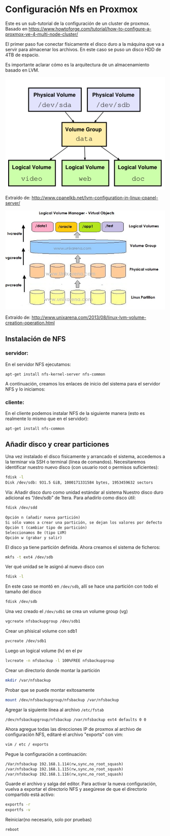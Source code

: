 # Configuración Nfs en Proxmox

Este es un sub-tutorial de la configuración de un cluster de proxmox. 
Basado en https://www.howtoforge.com/tutorial/how-to-configure-a-proxmox-ve-4-multi-node-cluster/

El primer paso fue conectar físicamente el disco duro a la máquina que va a servir para almacenar los archivos. En este caso se puso un disco HDD de 4TB de espacio.

Es importante aclarar cómo es la arquitectura de un almacenamiento basado en LVM.

<img src="https://github.com/erickramirez82/Proxmox/blob/master/lvm-schema.png?raw=true" />

Extraído de: http://www.cpanelkb.net/lvm-configuration-in-linux-cpanel-server/

<img src="https://github.com/erickramirez82/Proxmox/blob/master/LinuxLVMvolume-virtualobjects.jpg?raw=true" />

Extraído de: http://www.unixarena.com/2013/08/linux-lvm-volume-creation-operation.html


## Instalación de NFS

### servidor:

En el servidor NFS ejecutamos:
```
apt-get install nfs-kernel-server nfs-common
```

A continuación, creamos los enlaces de inicio del sistema para el servidor NFS y lo iniciamos:

### cliente:

En el cliente podemos instalar NFS de la siguiente manera (esto es realmente lo mismo que en el servidor):
```
apt-get install nfs-common
```

## Añadir disco y crear particiones

Una vez instalado el disco físicamente y arrancado el sistema, accedemos a la terminar vía SSH o terminal (línea de comandos). Necesitaremos identificar nuestro nuevo disco (con usuario root o permisos suficientes):

```bash
fdisk -l 
Disk /dev/sdb: 931.5 GiB, 1000171331584 bytes, 1953459632 sectors
``` 
Vía: Añadir disco duro como unidad estándar al sistema
Nuestro disco duro adicional es “/dev/sdb” de 1tera. Para añadirlo como disco útil:

```bash
fdisk /dev/sdd
```
```
Opción n (añadir nueva partición)
Si sólo vamos a crear una partición, se dejan los valores por defecto
Opción t (cambiar tipo de partición)
Seleccionamos 8e (tipo LVM)
Opción w (grabar y salir)
```

El disco ya tiene partición definida. Ahora creamos el sistema de ficheros:

```bash
mkfs -t ext4 /dev/sdb
```

Ver qué unidad se le asignó al nuevo disco con

```bash
fdisk -l
```


En este caso se montó en `/dev/sdb`, allí se hace una partición con todo el tamaño del disco

```bash
fdisk /dev/sdb
```

Una vez creado el `/dev/sdb1` se crea un volume group (vg)

```bash
vgcreate nfsbackupgroup /dev/sdb1
```

Crear un phisical volume con sdb1

```bash
pvcreate /dev/sdb1
```

Luego un logical volume (lv) en el pv

```bash
lvcreate -n nfsbackup -l 100%FREE nfsbackupgroup
```

Crear un directorio donde montar la partición

```bash
mkdir /var/nfsbackup
```

Probar que se puede montar exitosamente

```bash
mount /dev/nfsbackupgroup/nfsbackup /var/nfsbackup
```

Agregar la siguiente línea al archivo `/etc/fstab`

```bash
/dev/nfsbackupgroup/nfsbackup /var/nfsbackup ext4 defaults 0 0
```

Ahora agregue todas las direcciones IP de proxmox al archivo de configuración NFS, editaré el archivo "exports" con vim:
```bash
vim / etc / exports
```

Pegue la configuración a continuación:

```
/Var/nfsbackup 192.168.1.114(rw,sync,no_root_squash) 
/var/nfsbackup 192.168.1.115(rw,sync,no_root_squash) 
/var/nfsbackup 192.168.1.116(rw,sync,no_root_squash)
```

Guarde el archivo y salga del editor.
Para activar la nueva configuración, vuelva a exportar el directorio NFS y asegúrese de que el directorio compartido está activo:

```bash
exportfs -r 
exportfs -v
```
Reiniciar(no necesario, solo por pruebas)

```bash
reboot
```



